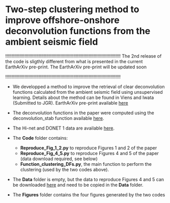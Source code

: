 # Two-step clustering method to improve offshore-onshore deconvolution functions from the ambient seismic field

!!!!!!!!!!!!!!!!!!!!!!!!!!!!!!!!!!!!!!!!!!!!!!!!!!!!!!!!!!!!!!!!!!!!!!!!!!!!!!!!!!!!!!!!!! 
The 2nd release of the code is sligthly different from what is presented in the current EarthArXiv pre-print. The EarthArXiv pre-print will be updated soon 

!!!!!!!!!!!!!!!!!!!!!!!!!!!!!!!!!!!!!!!!!!!!!!!!!!!!!!!!!!!!!!!!!!!!!!!!!!!!!!!!!!!!!!!!!!

* We developped a method to improve the retrieval of clear deconvolution functions calculated from the ambient seismic field using unsupervised learning. Details about the method can be found in Viens and Iwata (Submitted to JGR). EarthArXiv pre-print available [here](https://eartharxiv.org/8ba5p/) 


* The deconvolution functions in the paper were computed using the deconvolution_stab function available [here](https://github.com/lviens/2017_GJI/blob/master/Codes/Functions_GJI_2017.py).

* The Hi-net and DONET 1 data are available [here](http://www.hinet.bosai.go.jp).

* The **Code** folder contains:
  - **Reproduce_Fig_1_2.py** to reproduce Figures 1 and 2 of the paper
  - **Reproduce_Fig_4_5.py** to reproduce Figures 4 and 5 of the paper (data download required, see below)
  - **Function_clustering_DFs.py**, the main function to perform the clustering (used by the two codes above).

* The **Data** folder is empty, but the data to reproduce Figures 4 and 5 can be downloaded [here](https://drive.google.com/file/d/1wbM-cN4gQ-MRhLOQaiXcHiXZ5Z5OOEsI/view?usp=sharing) and need to be copied in the **Data** folder.

* The **Figures** folder contains the four figures generated by the two codes


